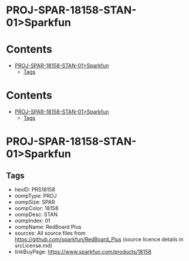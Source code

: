 
PROJ-SPAR-18158-STAN-01>Sparkfun
================================

Contents
========

* [PROJ-SPAR-18158-STAN-01>Sparkfun](#proj-spar-18158-stan-01sparkfun)
	* [Tags](#tags)

Contents
========

* [PROJ-SPAR-18158-STAN-01>Sparkfun](#proj-spar-18158-stan-01sparkfun)
	* [Tags](#tags)

# PROJ-SPAR-18158-STAN-01>Sparkfun

## Tags

- hexID: PRS18158
- oompType: PROJ
- oompSize: SPAR
- oompColor: 18158
- oompDesc: STAN
- oompIndex: 01
- oompName: RedBoard Plus
- sources: All source files from https://github.com/sparkfun/RedBoard_Plus (source licence details in srcLicense.md)
- linkBuyPage: https://www.sparkfun.com/products/18158
